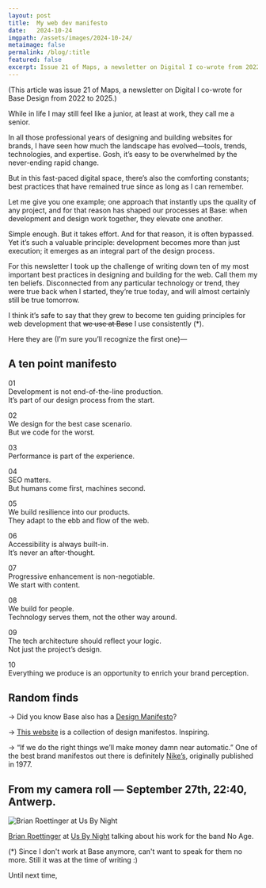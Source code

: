 ```yaml
---
layout: post
title:  My web dev manifesto
date:   2024-10-24
imgpath: /assets/images/2024-10-24/
metaimage: false
permalink: /blog/:title
featured: false
excerpt: Issue 21 of Maps, a newsletter on Digital I co-wrote from 2022 to 2025. Topic is my personal ten point web development manifesto.
---
```


(This article was issue 21 of Maps, a newsletter on Digital I co-wrote for Base Design from 2022 to 2025.)

While in life I may still feel like a junior, at least at work, they call me a senior.

In all those professional years of designing and building websites for brands, I have seen how much the landscape has evolved—tools, trends, technologies, and expertise. Gosh, it’s easy to be overwhelmed by the never-ending rapid change.

But in this fast-paced digital space, there’s also the comforting constants; best practices that have remained true since as long as I can remember.

Let me give you one example; one approach that instantly ups the quality of any project, and for that reason has shaped our processes at Base: when development and design work together, they elevate one another.

Simple enough. But it takes effort. And for that reason, it is often bypassed. Yet it’s such a valuable principle: development becomes more than just execution; it emerges as an integral part of the design process.

For this newsletter I took up the challenge of writing down ten of my most important best practices in designing and building for the web. Call them my ten beliefs. Disconnected from any particular technology or trend, they were true back when I started, they’re true today, and will almost certainly still be true tomorrow.

I think it’s safe to say that they grew to become ten guiding principles for web development that ~~we use at Base~~ I use consistently (\*).

Here they are (I’m sure you’ll recognize the first one)—


## A ten point manifesto

01  
Development is not end-of-the-line production.  
It’s part of our design process from the start.

02  
We design for the best case scenario.  
But we code for the worst.

03  
Performance is part of the experience.

04  
SEO matters.  
But humans come first, machines second.

05  
We build resilience into our products.  
They adapt to the ebb and flow of the web.

06  
Accessibility is always built-in.  
It’s never an after-thought.

07  
Progressive enhancement is non-negotiable.  
We start with content.

08  
We build for people.  
Technology serves them, not the other way around.

09  
The tech architecture should reflect your logic.  
Not just the project’s design.

10  
Everything we produce is an opportunity
to enrich your brand perception.


## Random finds

→ Did you know Base also has a [Design Manifesto](https://www.instagram.com/base_design/p/BGtvcgDTeSO/)?

→ [This website](https://designmanifestos.org/) is a collection of design manifestos. Inspiring.

→ “If we do the right things we’ll make money damn near automatic.” One of the best brand manifestos out there is definitely [Nike’s](https://designmanifestos.org/rob-strasser-nike-memo/), originally published in 1977.


## From my camera roll — September 27th, 22:40, Antwerp.

![Brian Roettinger at Us By Night]({{site.baseurl}}{{page.imgpath}}ubn.jpeg)

[Brian Roettinger](https://p-r.studio/) at [Us By Night](https://www.usbynight.be/speakers/brian-roettinger/) talking about his work for the band No Age.

(\*) Since I don't work at Base anymore, can't want to speak for them no more. Still it was at the time of writing :)

Until next time,  